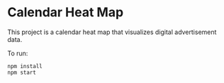 # Calendar Heat Map

This project is a calendar heat map that visualizes digital advertisement data.

To run:
```
npm install
npm start
```
